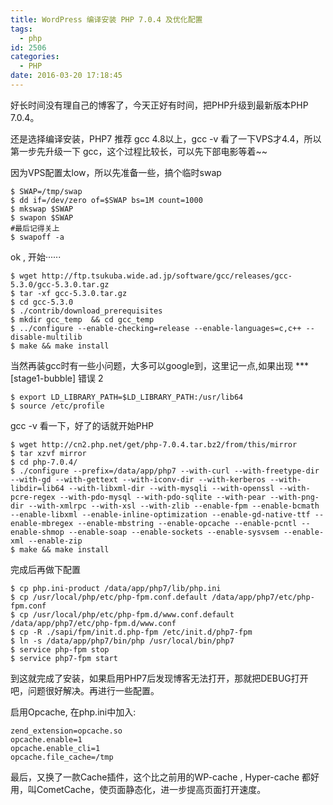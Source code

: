 ```yaml
---
title: WordPress 编译安装 PHP 7.0.4 及优化配置
tags:
  - php
id: 2506
categories:
  - PHP
date: 2016-03-20 17:18:45
---
```


好长时间没有理自己的博客了，今天正好有时间，把PHP升级到最新版本PHP 7.0.4。

还是选择编译安装，PHP7 推荐 gcc 4.8以上，gcc -v 看了一下VPS才4.4，所以第一步先升级一下 gcc，这个过程比较长，可以先下部电影等着~~

因为VPS配置太low，所以先准备一些，搞个临时swap 

```
$ SWAP=/tmp/swap
$ dd if=/dev/zero of=$SWAP bs=1M count=1000
$ mkswap $SWAP
$ swapon $SWAP
#最后记得关上
$ swapoff -a
```

ok , 开始······
```
$ wget http://ftp.tsukuba.wide.ad.jp/software/gcc/releases/gcc-5.3.0/gcc-5.3.0.tar.gz
$ tar -xf gcc-5.3.0.tar.gz
$ cd gcc-5.3.0
$ ./contrib/download_prerequisites
$ mkdir gcc_temp  && cd gcc_temp
$ ../configure --enable-checking=release --enable-languages=c,c++ --disable-multilib
$ make && make install
```
当然再装gcc时有一些小问题，大多可以google到，这里记一点,如果出现 *** [stage1-bubble] 错误 2 
```
$ export LD_LIBRARY_PATH=$LD_LIBRARY_PATH:/usr/lib64
$ source /etc/profile
```

gcc -v 看一下，好了的话就开始PHP

```
$ wget http://cn2.php.net/get/php-7.0.4.tar.bz2/from/this/mirror
$ tar xzvf mirror
$ cd php-7.0.4/
$ ./configure --prefix=/data/app/php7 --with-curl --with-freetype-dir --with-gd --with-gettext --with-iconv-dir --with-kerberos --with-libdir=lib64 --with-libxml-dir --with-mysqli --with-openssl --with-pcre-regex --with-pdo-mysql --with-pdo-sqlite --with-pear --with-png-dir --with-xmlrpc --with-xsl --with-zlib --enable-fpm --enable-bcmath --enable-libxml --enable-inline-optimization --enable-gd-native-ttf --enable-mbregex --enable-mbstring --enable-opcache --enable-pcntl --enable-shmop --enable-soap --enable-sockets --enable-sysvsem --enable-xml --enable-zip
$ make && make install
```

完成后再做下配置
```
$ cp php.ini-product /data/app/php7/lib/php.ini
$ cp /usr/local/php/etc/php-fpm.conf.default /data/app/php7/etc/php-fpm.conf
$ cp /usr/local/php/etc/php-fpm.d/www.conf.default /data/app/php7/etc/php-fpm.d/www.conf
$ cp -R ./sapi/fpm/init.d.php-fpm /etc/init.d/php7-fpm
$ ln -s /data/app/php7/bin/php /usr/local/bin/php7
$ service php-fpm stop
$ service php7-fpm start
```

到这就完成了安装，如果启用PHP7后发现博客无法打开，那就把DEBUG打开吧，问题很好解决。再进行一些配置。

启用Opcache, 在php.ini中加入:
```
zend_extension=opcache.so
opcache.enable=1
opcache.enable_cli=1
opcache.file_cache=/tmp
```

最后，又换了一款Cache插件，这个比之前用的WP-cache , Hyper-cache 都好用，叫CometCache，使页面静态化，进一步提高页面打开速度。
